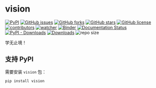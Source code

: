 # vision

[![PyPI][pypi-badge]][pypi-link]
[![GitHub issues][issue-badge]][issue-link]
[![GitHub forks][fork-badge]][fork-link]
[![GitHub stars][star-badge]][star-link]
[![GitHub license][license-badge]][license-link]
[![contributors][contributor-badge]][contributor-link]
[![watcher][watcher-badge]][watcher-link]
[![Binder][binder-badge]][binder-link]
[![Documentation Status][status-badge]][status-link]
[![PyPI - Downloads][install-badge]][install-link]
[![Downloads][download-badge]][download-link]
![repo size](https://img.shields.io/github/repo-size/xinetzone/vision.svg)


学无止境！

[pypi-badge]: https://img.shields.io/pypi/v/visionz.svg
[pypi-link]: https://pypi.org/project/visionz/
[issue-badge]: https://img.shields.io/github/issues/xinetzone/vision
[issue-link]: https://github.com/xinetzone/vision/issues
[fork-badge]: https://img.shields.io/github/forks/xinetzone/vision
[fork-link]: https://github.com/xinetzone/vision/network
[star-badge]: https://img.shields.io/github/stars/xinetzone/vision
[star-link]: https://github.com/xinetzone/vision/stargazers
[license-badge]: https://img.shields.io/github/license/xinetzone/vision
[license-link]: https://github.com/xinetzone/vision/LICENSE
[contributor-badge]: https://img.shields.io/github/contributors/xinetzone/vision
[contributor-link]: https://github.com/xinetzone/vision/contributors
[watcher-badge]: https://img.shields.io/github/watchers/xinetzone/vision
[watcher-link]: https://github.com/xinetzone/vision/watchers
[binder-badge]: https://mybinder.org/badge_logo.svg
[binder-link]: https://mybinder.org/v2/gh/xinetzone/vision/main
[install-badge]: https://img.shields.io/pypi/dw/visionz?label=pypi%20installs
[install-link]: https://pypistats.org/packages/visionz
[status-badge]: https://readthedocs.org/projects/visionz/badge/?version=latest
[status-link]: https://visionz.readthedocs.io/zh_CN/latest/?badge=latest
[download-badge]: https://pepy.tech/badge/visionz
[download-link]: https://pepy.tech/project/visionz

## 支持 PyPI

需要安装 `vision` 包：

```shell
pip install vision
```
